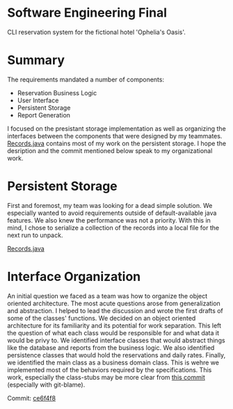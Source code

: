 # Software Engineering Final

CLI reservation system for the fictional hotel 'Ophelia's Oasis'.

# Summary

The requirements mandated a number of components:
 - Reservation Business Logic
 - User Interface
 - Persistent Storage
 - Report Generation

I focused on the presistant storage implementation as well as organizing the
interfaces between the components that were designed by my teammates.
[Records.java](OpheliasOasis/src/opheliasoasis/Records.java) contains most of my
work on the persistent storage. I hope the desription and the commit mentioned
below speak to my organizational work.

# Persistent Storage

First and foremost, my team was looking for a dead simple solution. We
especially wanted to avoid requirements outside of default-available java
features. We also knew the performance was not a priority. With this in mind, I
chose to serialize a collection of the records into a local file for the next
run to unpack.

[Records.java](OpheliasOasis/src/opheliasoasis/Records.java)

# Interface Organization

An initial question we faced as a team was how to organize the object oriented
architecture. The most acute questions arose from generalization and
abstraction. I helped to lead the discussion and wrote the first drafts of some
of the classes' functions. We decided on an object oriented architecture for its
familiarity and its potential for work separation. This left the question of
what each class would be responsible for and what data it would be privy to. We
identified interface classes that would abstract things like the database and
reports from the business logic. We also identified persistence classes that
would hold the reservations and daily rates. Finally, we identified the main
class as a business domain class. This is wehre we implemented most of the
behaviors required by the specifications. This work, especially the class-stubs
may be more clear from [this
commit](https://github.com/Roanmh/eecs3350_team6/tree/ce6f4f8fa09e67ee016788a726af4db4017a7d78/OpheliasOasis/src/opheliasoasis)
(especially with git-blame).

Commit:
[ce6f4f8](https://github.com/Roanmh/eecs3350_team6/tree/ce6f4f8fa09e67ee016788a726af4db4017a7d78/OpheliasOasis/src/opheliasoasis)
